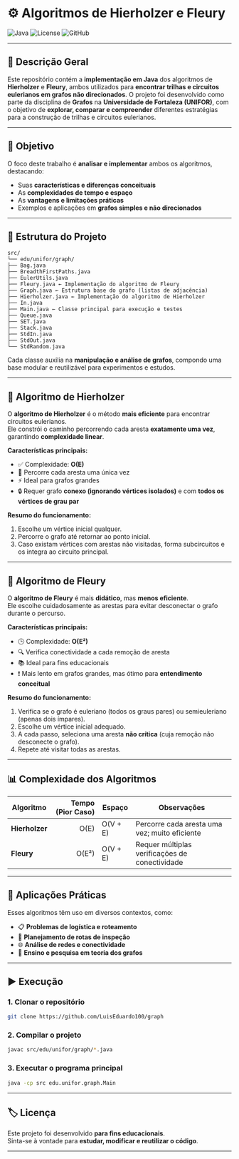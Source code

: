 # ⚙️ Algoritmos de Hierholzer e Fleury

![Java](https://img.shields.io/badge/Java-ED8B00?style=for-the-badge&logo=openjdk&logoColor=white)
![License](https://img.shields.io/badge/uso-acad%C3%AAmico-blue?style=for-the-badge)
![GitHub](https://img.shields.io/badge/Grafos-Eulerianos-success?style=for-the-badge)

---

## 🧭 Descrição Geral

Este repositório contém a **implementação em Java** dos algoritmos de **Hierholzer** e **Fleury**, ambos utilizados para **encontrar trilhas e circuitos eulerianos em grafos não direcionados**. O projeto foi desenvolvido como parte da disciplina de **Grafos** na **Universidade de Fortaleza (UNIFOR)**, com o objetivo de **explorar, comparar e compreender** diferentes estratégias para a construção de trilhas e circuitos eulerianos.

---

## 🎯 Objetivo

O foco deste trabalho é **analisar e implementar** ambos os algoritmos, destacando:

- Suas **características e diferenças conceituais**
- As **complexidades de tempo e espaço**
- As **vantagens e limitações práticas**
- Exemplos e aplicações em **grafos simples e não direcionados**

---

## 🧩 Estrutura do Projeto

```
src/
└── edu/unifor/graph/
├── Bag.java
├── BreadthFirstPaths.java
├── EulerUtils.java
├── Fleury.java ← Implementação do algoritmo de Fleury
├── Graph.java ← Estrutura base do grafo (listas de adjacência)
├── Hierholzer.java ← Implementação do algoritmo de Hierholzer
├── In.java
├── Main.java ← Classe principal para execução e testes
├── Queue.java
├── SET.java
├── Stack.java
├── StdIn.java
├── StdOut.java
└── StdRandom.java
```

Cada classe auxilia na **manipulação e análise de grafos**, compondo uma base modular e reutilizável para experimentos e estudos.

---

## 🔹 Algoritmo de Hierholzer

O **algoritmo de Hierholzer** é o método **mais eficiente** para encontrar circuitos eulerianos.  
Ele constrói o caminho percorrendo cada aresta **exatamente uma vez**, garantindo **complexidade linear**.

**Características principais:**

- ✅ Complexidade: **O(E)**
- 🔁 Percorre cada aresta uma única vez
- ⚡ Ideal para grafos grandes
- 🔒 Requer grafo **conexo (ignorando vértices isolados)** e com **todos os vértices de grau par**

**Resumo do funcionamento:**

1. Escolhe um vértice inicial qualquer.
2. Percorre o grafo até retornar ao ponto inicial.
3. Caso existam vértices com arestas não visitadas, forma subcircuitos e os integra ao circuito principal.

---

## 🔸 Algoritmo de Fleury

O **algoritmo de Fleury** é mais **didático**, mas **menos eficiente**.  
Ele escolhe cuidadosamente as arestas para evitar desconectar o grafo durante o percurso.

**Características principais:**

- 🕒 Complexidade: **O(E²)**
- 🔍 Verifica conectividade a cada remoção de aresta
- 📚 Ideal para fins educacionais
- ❗ Mais lento em grafos grandes, mas ótimo para **entendimento conceitual**

**Resumo do funcionamento:**

1. Verifica se o grafo é euleriano (todos os graus pares) ou semieuleriano (apenas dois ímpares).
2. Escolhe um vértice inicial adequado.
3. A cada passo, seleciona uma aresta **não crítica** (cuja remoção não desconecte o grafo).
4. Repete até visitar todas as arestas.

---

## 📊 Complexidade dos Algoritmos

| Algoritmo      | Tempo (Pior Caso) | Espaço   | Observações                                    |
| -------------- | ----------------: | -------- | ---------------------------------------------- |
| **Hierholzer** |              O(E) | O(V + E) | Percorre cada aresta uma vez; muito eficiente  |
| **Fleury**     |             O(E²) | O(V + E) | Requer múltiplas verificações de conectividade |

---

## 🧠 Aplicações Práticas

Esses algoritmos têm uso em diversos contextos, como:

- 📋 **Problemas de logística e roteamento**
- 🧭 **Planejamento de rotas de inspeção**
- 🌐 **Análise de redes e conectividade**
- 🧩 **Ensino e pesquisa em teoria dos grafos**

---

## ▶️ Execução

### 1. Clonar o repositório

```bash
git clone https://github.com/LuisEduardo100/graph
```

### 2. Compilar o projeto

```bash
javac src/edu/unifor/graph/*.java
```

### 3. Executar o programa principal

```bash
java -cp src edu.unifor.graph.Main
```

---

## 🏷️ Licença

Este projeto foi desenvolvido **para fins educacionais**.  
Sinta-se à vontade para **estudar, modificar e reutilizar o código**.

---
